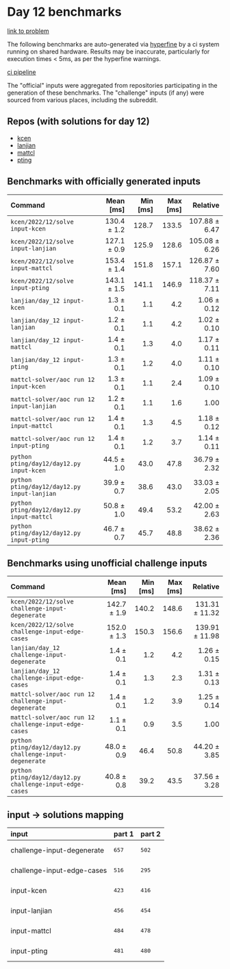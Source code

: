 # Day 12 benchmarks

[link to problem](http://adventofcode.com/2022/day/12)

The following benchmarks are auto-generated via [hyperfine](https://github.com/sharkdp/hyperfine) by a ci system running on shared hardware. Results may be inaccurate, particularly for execution times < 5ms, as per the hyperfine warnings.

[ci pipeline](http://ci.papercode.net:8080/teams/aoc2022/pipelines/aoc-compare-2022)

The "official" inputs were aggregated from repositories participating in the generation of these benchmarks. The "challenge" inputs (if any) were sourced from various places, including the subreddit.

## Repos (with solutions for day 12)


- [kcen](https://github.com/kcen/AdventOfCode)
- [lanjian](https://github.com/LanJian/aoc-2022)
- [mattcl](https://github.com/mattcl/aoc2022)
- [pting](https://github.com/pting/aoc2022)

## Benchmarks with officially generated inputs
| Command | Mean [ms] | Min [ms] | Max [ms] | Relative |
|:---|---:|---:|---:|---:|
| `kcen/2022/12/solve input-kcen` | 130.4 ± 1.2 | 128.7 | 133.5 | 107.88 ± 6.47 |
| `kcen/2022/12/solve input-lanjian` | 127.1 ± 0.9 | 125.9 | 128.6 | 105.08 ± 6.26 |
| `kcen/2022/12/solve input-mattcl` | 153.4 ± 1.4 | 151.8 | 157.1 | 126.87 ± 7.60 |
| `kcen/2022/12/solve input-pting` | 143.1 ± 1.5 | 141.1 | 146.9 | 118.37 ± 7.11 |
| `lanjian/day_12 input-kcen` | 1.3 ± 0.1 | 1.1 | 4.2 | 1.06 ± 0.12 |
| `lanjian/day_12 input-lanjian` | 1.2 ± 0.1 | 1.1 | 4.2 | 1.02 ± 0.10 |
| `lanjian/day_12 input-mattcl` | 1.4 ± 0.1 | 1.3 | 4.0 | 1.17 ± 0.11 |
| `lanjian/day_12 input-pting` | 1.3 ± 0.1 | 1.2 | 4.0 | 1.11 ± 0.10 |
| `mattcl-solver/aoc run 12 input-kcen` | 1.3 ± 0.1 | 1.1 | 2.4 | 1.09 ± 0.10 |
| `mattcl-solver/aoc run 12 input-lanjian` | 1.2 ± 0.1 | 1.1 | 1.6 | 1.00 |
| `mattcl-solver/aoc run 12 input-mattcl` | 1.4 ± 0.1 | 1.3 | 4.5 | 1.18 ± 0.12 |
| `mattcl-solver/aoc run 12 input-pting` | 1.4 ± 0.1 | 1.2 | 3.7 | 1.14 ± 0.11 |
| `python pting/day12/day12.py input-kcen` | 44.5 ± 1.0 | 43.0 | 47.8 | 36.79 ± 2.32 |
| `python pting/day12/day12.py input-lanjian` | 39.9 ± 0.7 | 38.6 | 43.0 | 33.03 ± 2.05 |
| `python pting/day12/day12.py input-mattcl` | 50.8 ± 1.0 | 49.4 | 53.2 | 42.00 ± 2.63 |
| `python pting/day12/day12.py input-pting` | 46.7 ± 0.7 | 45.7 | 48.8 | 38.62 ± 2.36 |
## Benchmarks using unofficial challenge inputs
| Command | Mean [ms] | Min [ms] | Max [ms] | Relative |
|:---|---:|---:|---:|---:|
| `kcen/2022/12/solve challenge-input-degenerate` | 142.7 ± 1.9 | 140.2 | 148.6 | 131.31 ± 11.32 |
| `kcen/2022/12/solve challenge-input-edge-cases` | 152.0 ± 1.3 | 150.3 | 156.6 | 139.91 ± 11.98 |
| `lanjian/day_12 challenge-input-degenerate` | 1.4 ± 0.1 | 1.2 | 4.2 | 1.26 ± 0.15 |
| `lanjian/day_12 challenge-input-edge-cases` | 1.4 ± 0.1 | 1.3 | 2.3 | 1.31 ± 0.13 |
| `mattcl-solver/aoc run 12 challenge-input-degenerate` | 1.4 ± 0.1 | 1.2 | 3.9 | 1.25 ± 0.14 |
| `mattcl-solver/aoc run 12 challenge-input-edge-cases` | 1.1 ± 0.1 | 0.9 | 3.5 | 1.00 |
| `python pting/day12/day12.py challenge-input-degenerate` | 48.0 ± 0.9 | 46.4 | 50.8 | 44.20 ± 3.85 |
| `python pting/day12/day12.py challenge-input-edge-cases` | 40.8 ± 0.8 | 39.2 | 43.5 | 37.56 ± 3.28 |

## input -> solutions mapping
|input|part 1|part 2|
|:---|:---|:---|
|challenge-input-degenerate|<pre>657</pre>|<pre>502</pre>|
|challenge-input-edge-cases|<pre>516</pre>|<pre>295</pre>|
|input-kcen|<pre>423</pre>|<pre>416</pre>|
|input-lanjian|<pre>456</pre>|<pre>454</pre>|
|input-mattcl|<pre>484</pre>|<pre>478</pre>|
|input-pting|<pre>481</pre>|<pre>480</pre>|
